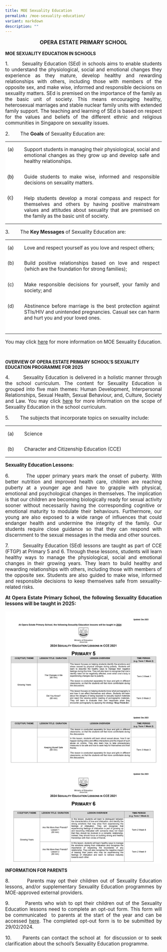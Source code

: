 ```yaml
---
title: MOE Sexuality Education
permalink: /moe-sexuality-education/
variant: markdown
description: ""
---
```

<p style="font-size:120%;" align="center"><b>OPERA ESTATE PRIMARY SCHOOL</b></p>
<p><b>MOE SEXUALITY EDUCATION IN SCHOOLS</b></p>


<p style="font-size:110%;" align="justify">1.&nbsp;&nbsp;&nbsp;&nbsp;&nbsp;&nbsp;&nbsp; Sexuality Education (SEd) in schools aims to enable students to understand the physiological, social and emotional changes they experience as they mature, develop healthy and rewarding relationships with others, including those with members of the opposite sex, and make wise, informed and responsible decisions on sexuality matters. SEd is premised on the importance of the family as the basic unit of society. This means encouraging healthy, heterosexual marriages and stable nuclear family units with extended family support. The teaching and learning of SEd is based on respect for the values and beliefs of the different ethnic and religious communities in Singapore on sexuality issues.</p>

<p style="font-size:110%;" align="justify">2.&nbsp;&nbsp;&nbsp;&nbsp;&nbsp;&nbsp;&nbsp; The <b>Goals</b> of Sexuality Education are:</p>



<table style="background:white;mso-background-themecolor:background1;border-collapse:
 collapse;border:none;mso-yfti-tbllook:1184;mso-padding-alt:0cm 5.4pt 0cm 5.4pt;
 mso-border-insideh:none;mso-border-insidev:none" cellpadding="0" cellspacing="0" border="0" class="MsoTableGrid"><tbody><tr style="mso-yfti-irow:0;mso-yfti-firstrow:yes"><td style="width:35.2pt;padding:0cm 5.4pt 0cm 5.4pt" valign="top" width="47"><p style="font-size:110%;" align="justify">(a)<span style="font-size:12.0pt;font-family:
  &quot;Arial&quot;,sans-serif"></span></p></td><td style="width:432.3pt;padding:0cm 5.4pt 0cm 5.4pt" valign="top" width="576">
	
<p style="font-size:110%;" align="justify">Support students in managing their physiological, social and emotional changes as they grow up and develop safe and healthy relationships. <span style="font-size:12.0pt;font-family:&quot;Arial&quot;,sans-serif"></span></p></td></tr><tr style="mso-yfti-irow:1"><td style="width:35.2pt;padding:0cm 5.4pt 0cm 5.4pt" valign="top" width="47"><p style="font-size:110%;" align="justify"><span style="font-size:12.0pt;font-family:&quot;Arial&quot;,sans-serif;color:black;
  mso-color-alt:windowtext">(b)</span><span style="font-size:12.0pt;font-family:
  &quot;Arial&quot;,sans-serif"></span></p></td><td style="width:432.3pt;padding:0cm 5.4pt 0cm 5.4pt" valign="top" width="576">
	
	
<p style="font-size:110%;" align="justify">Guide students to make wise, informed and responsible decisions on sexuality matters. <span style="font-size:12.0pt;font-family:&quot;Arial&quot;,sans-serif"></span></p></td></tr><tr style="mso-yfti-irow:2;mso-yfti-lastrow:yes"><td style="width:35.2pt;padding:0cm 5.4pt 0cm 5.4pt" valign="top" width="47"><p style="margin-bottom:0cm;line-height:normal" class="MsoNormal"><span style="font-size:12.0pt;font-family:&quot;Arial&quot;,sans-serif;color:black;
  mso-color-alt:windowtext">(c)</span><span style="font-size:12.0pt;font-family:
  &quot;Arial&quot;,sans-serif"></span></p></td><td style="width:432.3pt;padding:0cm 5.4pt 0cm 5.4pt" valign="top" width="576">
	
	
<p style="font-size:110%;" align="justify">Help students develop a moral compass and respect for themselves and others by having positive mainstream values and attitudes about sexuality that are premised on the family as the basic unit of society. <span style="font-size:12.0pt;font-family:&quot;Arial&quot;,sans-serif"></span></p></td></tr></tbody></table>














<p style="font-size:110%;" align="justify">3.&nbsp;&nbsp;&nbsp;&nbsp;&nbsp;&nbsp;&nbsp; The <b>Key Messages</b> of Sexuality Education are:</p>



<table style="background:white;mso-background-themecolor:background1;border-collapse:
 collapse;border:none;mso-yfti-tbllook:1184;mso-padding-alt:0cm 5.4pt 0cm 5.4pt;
 mso-border-insideh:none;mso-border-insidev:none" cellpadding="0" cellspacing="0" border="0" class="MsoTableGrid"><tbody><tr style="mso-yfti-irow:0;mso-yfti-firstrow:yes"><td style="width:35.2pt;padding:0cm 5.4pt 0cm 5.4pt" valign="top" width="47"><p style="font-size:110%;" align="justify">(a)<span style="font-size:12.0pt;font-family:
  &quot;Arial&quot;,sans-serif"></span></p></td><td style="width:432.3pt;padding:0cm 5.4pt 0cm 5.4pt" valign="top" width="576">
	
<p style="font-size:110%;" align="justify">Love and respect yourself as you love and respect others;<span style="font-size:12.0pt;font-family:&quot;Arial&quot;,sans-serif"></span></p></td></tr><tr style="mso-yfti-irow:1"><td style="width:35.2pt;padding:0cm 5.4pt 0cm 5.4pt" valign="top" width="47"><p style="font-size:110%;" align="justify">(b)<span style="font-size:12.0pt;font-family:
  &quot;Arial&quot;,sans-serif"></span></p></td><td style="width:432.3pt;padding:0cm 5.4pt 0cm 5.4pt" valign="top" width="576">
	
<p style="font-size:110%;" align="justify">Build positive relationships based on love and respect (which are the foundation for strong families);<span style="font-size:12.0pt;font-family:&quot;Arial&quot;,sans-serif"></span></p></td></tr><tr style="mso-yfti-irow:2"><td style="width:35.2pt;padding:0cm 5.4pt 0cm 5.4pt" valign="top" width="47">
	
<p style="font-size:110%;" align="justify">(c)<span style="font-size:12.0pt;font-family:
  &quot;Arial&quot;,sans-serif"></span></p></td><td style="width:432.3pt;padding:0cm 5.4pt 0cm 5.4pt" valign="top" width="576">
	
<p style="font-size:110%;" align="justify">Make responsible decisions for yourself, your family and society; and<span style="font-size:12.0pt;font-family:&quot;Arial&quot;,sans-serif;
  mso-bidi-font-weight:bold"></span></p></td></tr><tr style="mso-yfti-irow:3;mso-yfti-lastrow:yes"><td style="width:35.2pt;padding:0cm 5.4pt 0cm 5.4pt" valign="top" width="47">
	
<p style="font-size:110%;" align="justify">(d)<span style="font-size:12.0pt;font-family:
  &quot;Arial&quot;,sans-serif"></span></p></td><td style="width:432.3pt;padding:0cm 5.4pt 0cm 5.4pt" valign="top" width="576">
	
<p style="font-size:110%;" align="justify">Abstinence before marriage is the best protection against STIs/HIV and unintended pregnancies. Casual sex can harm and hurt you and your loved ones.<span style="font-size:12.0pt;font-family:&quot;Arial&quot;,sans-serif"></span></p><p style="margin-bottom:6.0pt;text-align:justify;text-justify:
  inter-ideograph;line-height:normal" class="MsoNormal"><span style="font-size:12.0pt;
  font-family:&quot;Arial&quot;,sans-serif;mso-ansi-language:EN-SG" lang="EN-SG">&nbsp;</span></p></td></tr></tbody></table>





<p style="font-size:110%;" align="justify">You may click <a href="https://go.gov.sg/moe-sexuality-education">here</a>&nbsp;for more information on MOE Sexuality Education.</p>
<br>



<p><b>OVERVIEW OF OPERA ESTATE PRIMARY SCHOOL’S SEXUALITY EDUCATION PROGRAMME FOR 2025</b></p>


<p style="font-size:110%;" align="justify">4.&nbsp;&nbsp;&nbsp;&nbsp;&nbsp;&nbsp;&nbsp; Sexuality Education is delivered in a holistic manner through the school curriculum. The content for Sexuality Education is grouped into five main themes: Human Development, Interpersonal Relationships, Sexual Health, Sexual Behaviour, and, Culture, Society and Law. You may click <a href="https://go.gov.sg/moe-sexuality-education-scope">here</a> for more information on the scope of Sexuality Education in the school curriculum.</p>

<p style="font-size:110%;" align="justify">5.&nbsp;&nbsp;&nbsp;&nbsp;&nbsp;&nbsp;&nbsp; The subjects that incorporate topics on sexuality include:</p>



<table style="background:white;mso-background-themecolor:background1;border-collapse:
 collapse;border:none;mso-yfti-tbllook:1184;mso-padding-alt:0cm 5.4pt 0cm 5.4pt;
 mso-border-insideh:none;mso-border-insidev:none" cellpadding="0" cellspacing="0" border="0" class="MsoTableGrid"><tbody><tr style="mso-yfti-irow:0;mso-yfti-firstrow:yes"><td style="width:35.2pt;padding:0cm 5.4pt 0cm 5.4pt" valign="top" width="47"><p style="font-size:110%;" align="justify">(a)<span style="font-size:12.0pt;font-family:
  &quot;Arial&quot;,sans-serif"></span></p></td><td style="width:432.3pt;padding:0cm 5.4pt 0cm 5.4pt" valign="top" width="576">
	
<p style="font-size:110%;" align="justify">Science<span style="font-size:12.0pt;font-family:&quot;Arial&quot;,sans-serif"></span></p></td></tr><tr style="mso-yfti-irow:1"><td style="width:35.2pt;padding:0cm 5.4pt 0cm 5.4pt" valign="top" width="47"><p style="font-size:110%;" align="justify">(b)<span style="font-size:12.0pt;font-family:
  &quot;Arial&quot;,sans-serif"></span></p></td><td style="width:432.3pt;padding:0cm 5.4pt 0cm 5.4pt" valign="top" width="576">
	
<p style="font-size:110%;" align="justify">Character and Citizenship Education (CCE)</p></td></tr></tbody></table>





<p style="font-size:110%;" align="justify"><b>Sexuality Education Lessons: </b></p>



<p style="font-size:110%;" align="justify">6.&nbsp;&nbsp;&nbsp;&nbsp;&nbsp;&nbsp;&nbsp; The upper primary years mark the onset of puberty. With better nutrition and improved health care, children are reaching puberty at a younger age and have to grapple with physical, emotional and psychological changes in themselves. The implication is that our children are becoming biologically ready for sexual activity sooner without necessarily having the corresponding cognitive or emotional maturity to modulate their behaviours. Furthermore, our young are also exposed to a wide range of influences that could endanger health and undermine the integrity of the family. Our students require close guidance so that they can respond with discernment to the sexual messages in the media and other sources. </p>

<p style="font-size:110%;" align="justify">7. &nbsp;&nbsp;&nbsp;&nbsp;&nbsp;&nbsp; Sexuality Education (SEd) lessons are taught as part of CCE (FTGP) at Primary 5 and 6. Through these lessons, students will learn healthy ways to manage the physiological, social and emotional changes in their growing years. They learn to build healthy and rewarding relationships with others, including those with members of the opposite sex. Students are also guided to make wise, informed and responsible decisions to keep themselves safe from sexuality-related risks. </p>


<p style="font-size:110%;" align="justify"><b>At Opera Estate Primary School, the following Sexuality Education lessons will be taught in 2025:</b></p>

<img align="center" src="/images/2024/Moesex/se1.jpg">
<img align="center" src="/images/2024/Moesex/se2.jpg">
<img align="center" src="/images/2024/Moesex/se3.jpg">
<br>

<p><b>INFORMATION FOR PARENTS</b></p>

<p style="font-size:110%;" align="justify">8.&nbsp;&nbsp;&nbsp;&nbsp;&nbsp;&nbsp;&nbsp; Parents may opt their children out of Sexuality Education lessons, and/or supplementary Sexuality Education programmes by MOE-approved external providers.</p>

<p style="font-size:110%;" align="justify">9.&nbsp;&nbsp;&nbsp;&nbsp;&nbsp;&nbsp;&nbsp; Parents who wish to opt their children out of the Sexuality Education lessons need to complete an opt-out form. This form will be communicated &nbsp;to parents at the start of the year and can be accessed <a href="https://form.gov.sg/61f242dd84dd250013230254">here</a>. The completed opt-out form is to be submitted by 29/02/2024.</p>

<p style="font-size:110%;" align="justify">10.&nbsp;&nbsp;&nbsp;&nbsp;&nbsp; Parents can contact the school at &nbsp;for discussion or to seek clarification about the school’s Sexuality Education programme.</p>